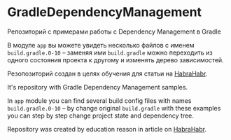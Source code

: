 # GradleDependencyManagement
Репозиторий с примерами работы с Dependency Management в Gradle

В модуле `app` вы можете увидеть несколько файлов c именем `build.gradle.0-10` – заменяя ими `build.gradle` можно переходить из одного состояния проекта к другому и изменять дерево зависимостей.

Резопозиторий создан в целях обучения для статьи на [HabraHabr](https://habrahabr.ru/company/redmadrobot/blog/275515/).

It's repository with Gradle Dependency Management samples.

In `app` module you can find several build config files with names `build.gradle.0-10` – by change original `build.gradle` with these examples you can step by step change project state and dependency tree.

Repository was created by education reason in article on [HabraHabr](https://habrahabr.ru/company/redmadrobot/blog/275515/).
